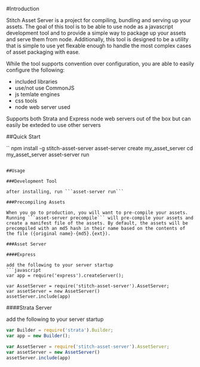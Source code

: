 #Introduction

Stitch Asset Server is a project for compiling, bundling and serving up your assets. The goal of this tool is to be able to use node as a javascript development tool and to provide a simple way to package up your assets and serve them from node. Additionally, this tool is designed to be a utility that is simple to use yet flexable enough to handle the most complex cases of asset packaging with ease.

While the tool supports convention over configuration, you are able to easily configure the following:

* included libraries
* use/not use CommonJS
* js temlate engines
* css tools
* node web server used

Supports both Strata and Express node web servers out of the box but can easily be exteded to use other servers

##Quick Start

``
npm install -g stitch-asset-server
asset-server create my_asset_server
cd my_asset_server
asset-server run
```

##Usage

###Development Tool

after installing, run ```asset-server run```

###Precompiling Assets

When you go to production, you will want to pre-compile your assets. Running ```asset-server precompile``` will pre-compile your assets and create a manifest file of the assets. By default, the assets will be precompiled with an md5 hash in their name based on the contents of the file ({original name}-{md5}.{ext}).

###Asset Server

####Express

add the following to your server startup
```javascript
var app = require('express').createServer();

var AssetServer = require('stitch-asset-server').AssetServer;
var assetServer = new AssetServer()
assetServer.include(app)
```

####Strata Server

add the following to your server startup
```javascript
var Builder = require('strata').Builder;
var app = new Builder();

var AssetServer = require('stitch-asset-server').AssetServer;
var assetServer = new AssetServer()
assetServer.include(app)
```


